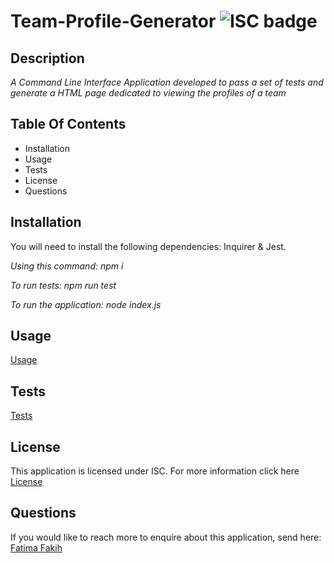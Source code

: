 # Team-Profile-Generator <img src="https://img.shields.io/badge/License-ISC-%232C64B4" alt="ISC badge">

## Description
_A Command Line Interface Application developed to pass a set of tests and generate a HTML page dedicated to viewing the profiles of a team_

## Table Of Contents
- Installation
- Usage
- Tests
- License 
- Questions

## Installation
You will need to install the following dependencies: Inquirer & Jest.

_Using this command: npm i_

_To run tests: npm run test_

_To run the application: node index.js_

## Usage

[Usage](https://drive.google.com/file/d/10VXYRofCQxGcNNCDd5SZCtoF8clKb-iB/view?usp=sharing)

## Tests
[Tests](https://drive.google.com/file/d/1rmdZmgZ7hB42VqdjCVYpei7tFiCD48Kz/view?usp=sharing)

## License
This application is licensed under ISC. For more information click here [License](https://opensource.org/licenses/ISC)

## Questions

If you would like to reach more to enquire about this application, send here: 
<a href="mailto: fatima.fakih@hotmail.com.au">Fatima Fakih</a>

